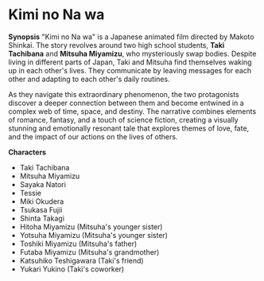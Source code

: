 # Kimi no Na wa

**Synopsis**
"Kimi no Na wa" is a Japanese animated film directed by Makoto Shinkai. The story revolves around two high school students, **Taki Tachibana** and **Mitsuha Miyamizu**, who mysteriously swap bodies. Despite living in different parts of Japan, Taki and Mitsuha find themselves waking up in each other's lives. They communicate by leaving messages for each other and adapting to each other's daily routines.

As they navigate this extraordinary phenomenon, the two protagonists discover a deeper connection between them and become entwined in a complex web of time, space, and destiny. The narrative combines elements of romance, fantasy, and a touch of science fiction, creating a visually stunning and emotionally resonant tale that explores themes of love, fate, and the impact of our actions on the lives of others.

**Characters**
- Taki Tachibana
- Mitsuha Miyamizu
- Sayaka Natori
- Tessie
- Miki Okudera
- Tsukasa Fujii
- Shinta Takagi
- Hitoha Miyamizu (Mitsuha's younger sister)
- Yotsuha Miyamizu (Mitsuha's younger sister)
- Toshiki Miyamizu (Mitsuha's father)
- Futaba Miyamizu (Mitsuha's grandmother)
- Katsuhiko Teshigawara (Taki's friend)
- Yukari Yukino (Taki's coworker)
